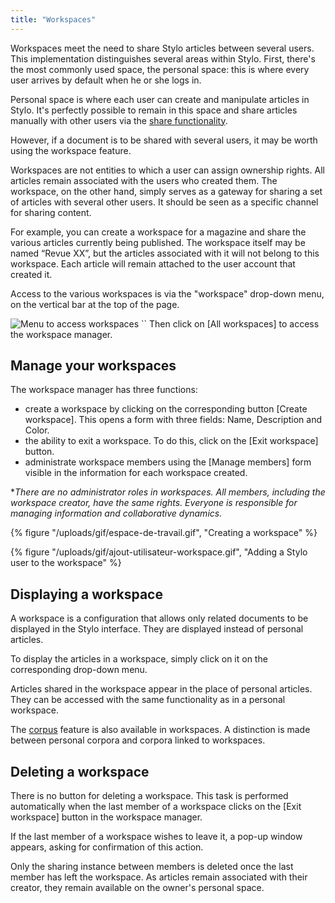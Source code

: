 ```yaml
---
title: "Workspaces"
---
```


Workspaces meet the need to share Stylo articles between several users.
This implementation distinguishes several areas within Stylo.
First, there's the most commonly used space, the personal space: this is where every user arrives by default when he or she logs in.

Personal space is where each user can create and manipulate articles in Stylo.
It's perfectly possible to remain in this space and share articles manually with other users via the [share functionality](/en/myarticles/#share-an-article).

However, if a document is to be shared with several users, it may be worth using the workspace feature.

Workspaces are not entities to which a user can assign ownership rights.
All articles remain associated with the users who created them.
The workspace, on the other hand, simply serves as a gateway for sharing a set of articles with several other users.
It should be seen as a specific channel for sharing content.

For example, you can create a workspace for a magazine and share the various articles currently being published.
The workspace itself may be named “Revue XX”, but the articles associated with it will not belong to this workspace.
Each article will remain attached to the user account that created it.

Access to the various workspaces is via the "workspace" drop-down menu, on the vertical bar at the top of the page.

![Menu to access workspaces](/uploads/images/refonte_doc/ANG/MenuWorkspace_ANG.png)
``
Then click on \[All workspaces\] to access the workspace manager.

## Manage your workspaces

The workspace manager has three functions:

- create a workspace by clicking on the corresponding button \[Create workspace]. This opens a form with three fields: Name, Description and Color.
- the ability to exit a workspace. To do this, click on the \[Exit workspace] button.
- administrate workspace members using the \[Manage members] form visible in the information for each workspace created.

**There are no administrator roles in workspaces. All members, including the workspace creator, have the same rights. Everyone is responsible for managing information and collaborative dynamics.*

</alert-block>

{% figure "/uploads/gif/espace-de-travail.gif", "Creating a workspace" %}

{% figure "/uploads/gif/ajout-utilisateur-workspace.gif", "Adding a Stylo user to the workspace" %}

## Displaying a workspace

A workspace is a configuration that allows only related documents to be displayed in the Stylo interface.
They are displayed instead of personal articles.

To display the articles in a workspace, simply click on it on the corresponding drop-down menu.

Articles shared in the workspace appear in the place of personal articles.
They can be accessed with the same functionality as in a personal workspace.

The [corpus](/en/corpus) feature is also available in workspaces.
A distinction is made between personal corpora and corpora linked to workspaces.

## Deleting a workspace

There is no button for deleting a workspace.
This task is performed automatically when the last member of a workspace clicks on the \[Exit workspace] button in the workspace manager.

If the last member of a workspace wishes to leave it, a pop-up window appears, asking for confirmation of this action.

Only the sharing instance between members is deleted once the last member has left the workspace.
As articles remain associated with their creator, they remain available on the owner's personal space.
